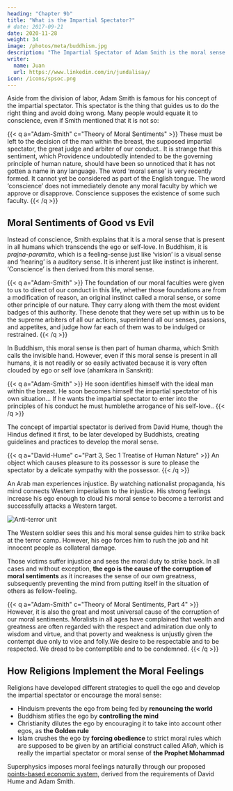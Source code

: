 ```yaml
---
heading: "Chapter 9b"
title: "What is the Impartial Spectator?"
# date: 2017-09-21
date: 2020-11-28
weight: 34
image: /photos/meta/buddhism.jpg
description: "The Impartial Spectator of Adam Smith is the moral sense in all humans"
writer:
  name: Juan
  url: https://www.linkedin.com/in/jundalisay/
icon: /icons/spsoc.png
---
```



Aside from the division of labor, Adam Smith is famous for his concept of the impartial spectator. This spectator is the thing that guides us to do the right thing and avoid doing wrong. Many people would equate it to conscience, even if Smith mentioned that it is not so:


{{< q a="Adam-Smith" c="Theory of Moral Sentiments" >}}
These must be left to the decision of the man within the breast, the supposed impartial spectator, the great judge and arbiter of our conduct.. It is strange that this sentiment, which Providence undoubtedly intended to be the governing principle of human nature, should have been so unnoticed that it has not gotten a name in any language. The word ‘moral sense’ is very recently formed. It cannot yet be considered as part of the English tongue. The word ‘conscience’ does not immediately denote any moral faculty by which we approve or disapprove. Conscience supposes the existence of some such faculty.
{{< /q >}}


## Moral Sentiments of Good vs Evil

Instead of conscience, Smith explains that it is a moral sense that is present in all humans which transcends the ego or self-love. In Buddhism, it is *prajna-paramita*, which is a feeling-sense just like ‘vision’ is a visual sense and ‘hearing’ is a auditory sense. It is inherent just like instinct is inherent. ‘Conscience’ is then derived from this moral sense.

{{< q a="Adam-Smith" >}}
The foundation of our moral faculties were given to us to direct of our conduct in this life, whether those foundations are from a modification of reason, an original instinct called a moral sense, or some other principle of our nature. They carry along with them the most evident badges of this authority. These denote that they were set up within us to be the supreme arbiters of all our actions, superintend all our senses, passions, and appetites, and judge how far each of them was to be indulged or restrained.
{{< /q >}}


In Buddhism, this moral sense is then part of human dharma, which Smith calls the invisible hand. However, even if this moral sense is present in all humans, it is not readily or so easily activated because it is very often clouded by ego or self love (ahamkara in Sanskrit):

{{< q a="Adam-Smith" >}}
He soon identifies himself with the ideal man within the breast. He soon becomes himself the impartial spectator of his own situation... If he wants the impartial spectator to enter into the principles of his conduct he must humblethe arrogance of his self-love..
{{< /q >}}

The concept of impartial spectator is derived from David Hume, though the Hindus defined it first, to be later developed by Buddhists, creating guidelines and practices to develop the moral sense.


{{< q a="David-Hume" c="Part 3, Sec 1 Treatise of Human Nature" >}}
An object which causes pleasure to its possessor is sure to please the spectator by a delicate sympathy with the possessor.
{{< /q >}}

An Arab man experiences injustice. By watching nationalist propaganda, his mind connects Western imperialism to the injustice. His strong feelings increase his ego enough to cloud his moral sense to become a terrorist and successfully attacks a Western target.

![Anti-terror unit](/photos/countries/iq/troops.jpg)


The Western soldier sees this and his moral sense guides him to strike back at the terror camp. However, his ego forces him to rush the job and hit innocent people as collateral damage.

Those victims suffer injustice and sees the moral duty to strike back. In all cases and without exception, **the ego is the cause of the corruption of moral sentiments** as it increases the sense of our own greatness, subsequently preventing the mind from putting itself in the situation of others as fellow-feeling.


{{< q a="Adam-Smith" c="Theory of Moral Sentiments, Part 4" >}}
However, it is also the great and most universal cause of the corruption of our moral sentiments. Moralists in all ages have complained that wealth and greatness are often regarded with the respect and admiration due only to wisdom and virtue, and that poverty and weakness is unjustly given the contempt due only to vice and folly.We desire to be respectable and to be respected. We dread to be contemptible and to be condemned.
{{< /q >}}


## How Religions Implement the Moral Feelings

Religions have developed different strategies to quell the ego and develop the impartial spectator or encourage the moral sense:
- Hinduism prevents the ego from being fed by **renouncing the world**
- Buddhism stifles the ego by **controlling the mind**
- Christianity dilutes the ego by encouraging it to take into account other egos, as **the Golden rule**
- Islam crushes the ego by **forcing obedience** to strict moral rules which are supposed to be given by an artificial construct called *Allah*, which is really the impartial spectator or moral sense of **the Prophet Mohammad**

Superphysics imposes moral feelings naturally through our proposed [points-based economic system](/social/economics/why-business-is-immoral), derived from the requirements of David Hume and Adam Smith. 

